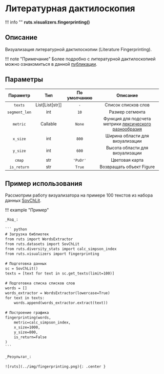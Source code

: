 # Литературная дактилоскопия

!!! info ""
    **ruts.visualizers.fingerprinting()**

## Описание

Визуализация литературной дактилоскопии (Literature Fingerprinting).

!!! note "Примечание"
    Более подробно с литературной дактилоскопией можно ознакомиться в данной [публикации](https://www.uni-konstanz.de/mmsp/pubsys/publishedFiles/KeOe07.pdf).

## Параметры

| Параметр | Тип | По умолчанию | Описание |
| :------: | :-: | :----------: | :------: |
| `texts` | List[List[str]] | `-` | Список списков слов |
| `segment_len` | int | `10` | Размер сегмента |
| `metric` | Callable | `None` | Функция для подсчета метрики [лексического разнообразия](../stats/diversity_stats.md) |
| `x_size` | int | `800` | Ширина области для визуализации |
| `y_size` | int | `600` | Высота области для визуализации |
| `cmap` | str | `'PuOr'` | Цветовая карта |
| `is_return` | str | `True` | Возвращать объект Figure |

## Пример использования

Рассмотрим работу визуализатора на примере 100 текстов из набора данных [SovChLit](../datasets/sovchlit.md).

!!! example "Пример"

    _Код_:

    ``` python
    # Загрузка библиотек
    from ruts import WordsExtractor
    from ruts.datasets import SovChLit
    from ruts.diversity_stats import calc_simpson_index
    from ruts.visualizers import fingerprinting

    # Подготовка данных
    sc = SovChLit()
    texts = [text for text in sc.get_texts(limit=100)]

    # Подготовка списка списков слов
    words = []
    words_extractor = WordsExtractor(lowercase=True)
    for text in texts:
        words.append(words_extractor.extract(text))

    # Построение графика
    fingerprinting(words, 
        metric=calc_simpson_index, 
        x_size=1000, 
        y_size=800,
        is_return=False
    )
    ```

    _Результат_:

    ![ruts](../img/fingerprinting.png){: .center }
